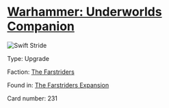 # [Warhammer: Underworlds Companion](https://guidokessels.github.io/wh-underworlds)

  

![Swift Stride](https://warhammerunderworlds.com/wp-content/uploads/sites/6/2018/03/231_ENG.png)



Type: Upgrade

Faction: [The Farstriders](https://guidokessels.github.io/wh-underworlds/factions/the-farstriders.md)

Found in: [The Farstriders Expansion](https://guidokessels.github.io/wh-underworlds/locations/the-farstriders-expansion.md)

Card number: 231
